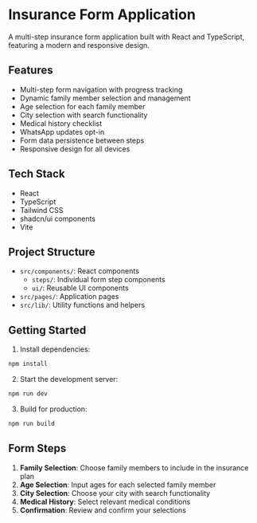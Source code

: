 # Insurance Form Application

A multi-step insurance form application built with React and TypeScript, featuring a modern and responsive design.

## Features

- Multi-step form navigation with progress tracking
- Dynamic family member selection and management
- Age selection for each family member
- City selection with search functionality
- Medical history checklist
- WhatsApp updates opt-in
- Form data persistence between steps
- Responsive design for all devices

## Tech Stack

- React
- TypeScript
- Tailwind CSS
- shadcn/ui components
- Vite

## Project Structure

- `src/components/`: React components
  - `steps/`: Individual form step components
  - `ui/`: Reusable UI components
- `src/pages/`: Application pages
- `src/lib/`: Utility functions and helpers

## Getting Started

1. Install dependencies:
```sh
npm install
```

2. Start the development server:
```sh
npm run dev
```

3. Build for production:
```sh
npm run build
```

## Form Steps

1. **Family Selection**: Choose family members to include in the insurance plan
2. **Age Selection**: Input ages for each selected family member
3. **City Selection**: Choose your city with search functionality
4. **Medical History**: Select relevant medical conditions
5. **Confirmation**: Review and confirm your selections